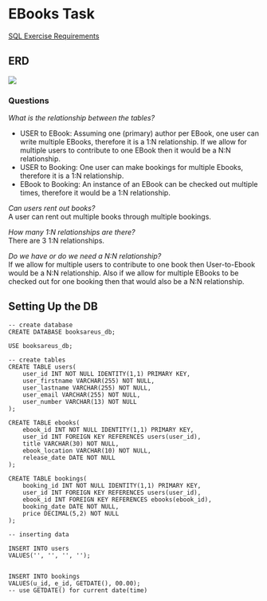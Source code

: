 # EBooks Task

[SQL Exercise Requirements](https://github.com/Filipe-p/sql)

## ERD

![](images/ebooks_erd.png)

### Questions

_What is the relationship between the tables?_
- USER to EBook: Assuming one (primary) author per EBook, one user can write multiple EBooks, therefore it is a 1:N relationship. If we allow for multiple users to contribute to one EBook then it would be a N:N relationship.
- USER to Booking: One user can make bookings for multiple Ebooks, therefore it is a 1:N relationship.
- EBook to Booking: An instance of an EBook can be checked out multiple times, therefore it would be a 1:N relationship.

_Can users rent out books?_  
A user can rent out multiple books through multiple bookings.

_How many 1:N relationships are there?_  
There are 3 1:N relationships.

_Do we have or do we need a N:N relationship?_  
If we allow for multiple users to contribute to one book then User-to-Ebook would be a N:N relationship. Also if we allow for multiple EBooks to be checked out for one booking then that would also be a N:N relationship.


## Setting Up the DB

```
-- create database
CREATE DATABASE booksareus_db;

USE booksareus_db;

-- create tables
CREATE TABLE users(
	user_id INT NOT NULL IDENTITY(1,1) PRIMARY KEY,
	user_firstname VARCHAR(255) NOT NULL,
	user_lastname VARCHAR(255) NOT NULL,	
	user_email VARCHAR(255) NOT NULL,
	user_number VARCHAR(13) NOT NULL
);

CREATE TABLE ebooks(
	ebook_id INT NOT NULL IDENTITY(1,1) PRIMARY KEY,
	user_id INT FOREIGN KEY REFERENCES users(user_id),
	title VARCHAR(30) NOT NULL,
	ebook_location VARCHAR(10) NOT NULL,
	release_date DATE NOT NULL
);

CREATE TABLE bookings(
	booking_id INT NOT NULL IDENTITY(1,1) PRIMARY KEY,
	user_id INT FOREIGN KEY REFERENCES users(user_id),
	ebook_id INT FOREIGN KEY REFERENCES ebooks(ebook_id),
	booking_date DATE NOT NULL,
	price DECIMAL(5,2) NOT NULL
);

-- inserting data

INSERT INTO users
VALUES('', '', '', '');


INSERT INTO bookings
VALUES(u_id, e_id, GETDATE(), 00.00);
-- use GETDATE() for current date(time)
```

